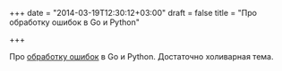 +++
date = "2014-03-19T12:30:12+03:00"
draft = false
title = "Про обработку ошибок в Go и Python"

+++

<p>Про <a href="http://www.tech-foo.net/the-problems-with-errors.html">обработку ошибок</a> в Go и Python. Достаточно холиварная тема.</p>

